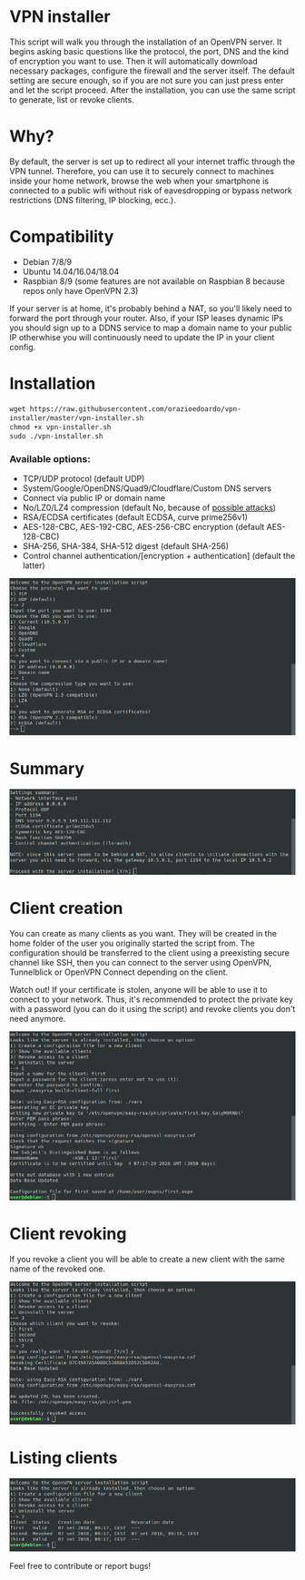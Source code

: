 # VPN installer

This script will walk you through the installation of an OpenVPN server. It begins asking basic questions like the protocol, the port, DNS and the kind of encryption you want to use. Then it will automatically download necessary packages, configure the firewall and the server itself. The default setting are secure enough, so if you are not sure you can just press enter and let the script proceed. After the installation, you can use the same script to generate, list or revoke clients.

# Why?
By default, the server is set up to redirect all your internet traffic through the VPN tunnel. Therefore, you can use it to securely connect to machines inside your home network, browse the web when your smartphone is connected to a public wifi without risk of eavesdropping or bypass network restrictions (DNS filtering, IP blocking, ecc.).

# Compatibility
* Debian 7/8/9
* Ubuntu 14.04/16.04/18.04
* Raspbian 8/9 (some features are not available on Raspbian 8 because repos only have OpenVPN 2.3)

If your server is at home, it's probably behind a NAT, so you'll likely need to forward the port through your router. Also, if your ISP leases dynamic IPs you should sign up to a DDNS service to map a domain name to your public IP otherwhise you will continuously need to update the IP in your client config.

# Installation

```
wget https://raw.githubusercontent.com/orazioedoardo/vpn-installer/master/vpn-installer.sh
chmod +x vpn-installer.sh
sudo ./vpn-installer.sh
```

### Available options:
* TCP/UDP protocol (default UDP)
* System/Google/OpenDNS/Quad9/Cloudflare/Custom DNS servers
* Connect via public IP or domain name
* No/LZ0/LZ4 compression (default No, because of [possible attacks](https://www.mail-archive.com/openvpn-devel@lists.sourceforge.net/msg16919.html))
* RSA/ECDSA certificates (default ECDSA, curve prime256v1)
* AES-128-CBC, AES-192-CBC, AES-256-CBC encryption (default AES-128-CBC)
* SHA-256, SHA-384, SHA-512 digest (default SHA-256)
* Control channel authentication/\[encryption + authentication\] (default the latter)

![Installation](/png/1.png)

# Summary
![Installation](/png/2.png)

# Client creation
You can create as many clients as you want. They will be created in the home folder of the user you originally started the script from. The configuration should be transferred to the client using a preexisting secure channel like SSH, then you can connect to the server using OpenVPN, Tunnelblick or OpenVPN Connect depending on the client.

Watch out! If your certificate is stolen, anyone will be able to use it to connect to your network. Thus, it's recommended to protect the private key with a password (you can do it using the script) and revoke clients you don't need anymore. 

![Client creation](/png/3.png)

# Client revoking
If you revoke a client you will be able to create a new client with the same name of the revoked one.

![Client revoking](/png/4.png)

# Listing clients
![Listing clients](/png/5.png)

Feel free to contribute or report bugs!
